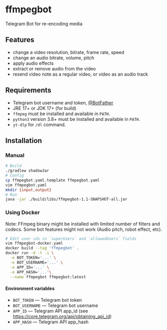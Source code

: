 # ffmpegbot

Telegram Bot for re-encoding media

## Features

 - change a video resolution, bitrate, frame rate, speed
 - change an audio bitrate, volume, pitch
 - apply audio effects
 - extract or remove audio from the video
 - resend video note as a regular video, or video as an audio track

## Requirements

 - Telegram bot username and token, [@BotFather](https://t.me/BotFather)
 - JRE 17+ or JDK 17+ (for build)
 - `ffmpeg` must be installed and available in `PATH`.
 - `python3` version 3.8+ must be installed and available in `PATH`.
 - `yt-dlp` for `/dl` command.

## Installation

### Manual

```bash
# Build
./gradlew shadowJar
# Config
cp ffmpegbot.yaml.template ffmpegbot.yaml
vim ffmpegbot.yaml
mkdir {input,output}
# Run
java -jar ./build/libs/ffmpegbot-1.1-SNAPSHOT-all.jar
```


### Using Docker

Note: FFmpeg binary might be installed with limited number of filters and codecs. Some bot features might not work (Audio pitch, robot effect, etc).

```bash
# Edit user ids in `superUsers` and `allowedUsers` fields
vim ffmpegbot-docker.yaml
docker build --tag 'ffmpegbot' .
docker run -d -t -i \
  -e BOT_TOKEN='...' \
  -e BOT_USERNAME='...' \
  -e APP_ID='...' \
  -e APP_HASH='...'\
  --name ffmpegbot ffmpegbot:latest
```

#### Environment variables

 - `BOT_TOKEN` — Telegram bot token
 - `BOT_USERNAME` — Telegram bot username
 - `APP_ID` — Telegram API app_id (see https://core.telegram.org/api/obtaining_api_id)
 - `APP_HASH` — Telegram API app_hash


